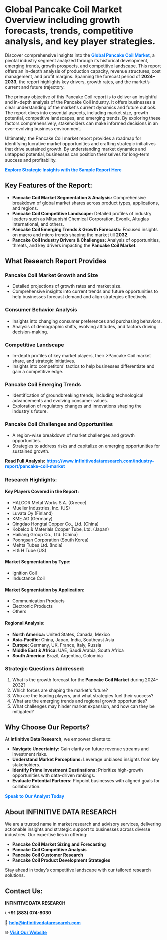 <h1>Global Pancake Coil Market Overview including growth forecasts, trends, competitive analysis, and key player strategies.</h1>
<p>
Discover comprehensive insights into the 
<a href="https://www.infinitivedataresearch.com/industry-report/pancake-coil-market" rel="dofollow" style="color: #007BFF; text-decoration: none;"><strong>Global Pancake Coil Market</strong></a>, a pivotal industry segment analyzed through its historical development, emerging trends, growth prospects, and competitive landscape. This report offers an in-depth analysis of production capacity, revenue structures, cost management, and profit margins. Spanning the forecast period of <strong>2024–2033</strong>, the report highlights key drivers, growth rates, and the market’s current and future trajectory.
</p>
<p>
The primary objective of this Pancake Coil report is to deliver an insightful and in-depth analysis of the Pancake Coil industry. It offers businesses a clear understanding of the market's current dynamics and future outlook. The report dives into essential aspects, including market size, growth potential, competitive landscapes, and emerging trends. By exploring these factors comprehensively, stakeholders can make informed decisions in an ever-evolving business environment.
</p>
<p>
Ultimately, the Pancake Coil market report provides a roadmap for identifying lucrative market opportunities and crafting strategic initiatives that drive sustained growth. By understanding market dynamics and untapped potential, businesses can position themselves for long-term success and profitability.
</p>
<p>
<a href="https://www.infinitivedataresearch.com/request-sample/reportId=107109" style="color: #007BFF; text-decoration: none;"><strong>Explore Strategic Insights with the Sample Report Here</strong></a>
</p>

<h2>Key Features of the Report:</h2>
<ul>
<li><strong>Pancake Coil Market Segmentation & Analysis:</strong> Comprehensive breakdown of global market shares across product types, applications, and regions.</li>
<li><strong>Pancake Coil Competitive Landscape:</strong> Detailed profiles of industry leaders such as Mitsubishi Chemical Corporation, Evonik, Altuglas International, and others.</li>
<li><strong>Pancake Coil Emerging Trends & Growth Forecasts:</strong> Focused insights on macro and micro trends shaping the market till <strong>2032</strong>.</li>
<li><strong>Pancake Coil Industry Drivers & Challenges:</strong> Analysis of opportunities, threats, and key drivers impacting the <strong>Pancake Coil Market</strong>.</li>
</ul>

<h2>What Research Report Provides</h2>
<h3>Pancake Coil Market Growth and Size</h3>
<ul>
<li>Detailed projections of growth rates and market size.</li>
<li>Comprehensive insights into current trends and future opportunities to help businesses forecast demand and align strategies effectively.</li>
</ul>

<h3>Consumer Behavior Analysis</h3>
<ul>
<li>Insights into changing consumer preferences and purchasing behaviors.</li>
<li>Analysis of demographic shifts, evolving attitudes, and factors driving decision-making.</li>
</ul>

<h3>Competitive Landscape</h3>
<ul>
<li>In-depth profiles of key market players, their >Pancake Coil market share, and strategic initiatives.</li>
<li>Insights into competitors' tactics to help businesses differentiate and gain a competitive edge.</li>
</ul>

<h3>Pancake Coil Emerging Trends</h3>
<ul>
<li>Identification of groundbreaking trends, including technological advancements and evolving consumer values.</li>
<li>Exploration of regulatory changes and innovations shaping the industry's future.</li>
</ul>

<h3>Pancake Coil Challenges and Opportunities</h3>
<ul>
<li>A region-wise breakdown of market challenges and growth opportunities.</li>
<li>Strategies to address risks and capitalize on emerging opportunities for sustained growth.</li>
</ul>
<p><strong>Read Full Analysis:</strong> <a href="https://www.infinitivedataresearch.com/industry-report/pancake-coil-market" rel="dofollow" style="color: #007BFF; text-decoration: none;"><strong>https://www.infinitivedataresearch.com/industry-report/pancake-coil-market</strong></a></p>
<h3>Research Highlights:</h3>
<h4>Key Players Covered in the Report:</h4>
<ul><li>HALCOR Metal Works S.A. (Greece)</li><li>Mueller Industries, Inc. (US)</li><li>Luvata Oy (Finland)</li><li>KME AG (Germany)</li><li>Qingdao Hongtai Copper Co., Ltd. (China)</li><li>Kobelco &amp; Materials Copper Tube, Ltd. (Japan)</li><li>Hailiang Group Co., Ltd. (China)</li><li>Poongsan Corporation (South Korea)</li><li>Mehta Tubes Ltd. (India)</li><li>H &amp; H Tube (US)</li></ul>
<h4>Market Segmentation by Type:</h4>
<ul><li>Ignition Coil</li><li>Inductance Coil</li></ul>
<h4>Market Segmentation by Application:</h4>
<ul><li>Communication Products</li><li>Electronic Products</li><li>Others</li></ul>

<h4>Regional Analysis:</h4>
<ul>
<li><strong>North America:</strong> United States, Canada, Mexico</li>
<li><strong>Asia-Pacific:</strong> China, Japan, India, Southeast Asia</li>
<li><strong>Europe:</strong> Germany, UK, France, Italy, Russia</li>
<li><strong>Middle East & Africa:</strong> UAE, Saudi Arabia, South Africa</li>
<li><strong>South America:</strong> Brazil, Argentina, Colombia</li>
</ul>

<h3>Strategic Questions Addressed:</h3>
<ol>
<li>What is the growth forecast for the <strong>Pancake Coil Market</strong> during 2024–2032?</li>
<li>Which forces are shaping the market's future?</li>
<li>Who are the leading players, and what strategies fuel their success?</li>
<li>What are the emerging trends and regional growth opportunities?</li>
<li>What challenges may hinder market expansion, and how can they be mitigated?</li>
</ol>

<h2>Why Choose Our Reports?</h2>
<p>At <strong>Infinitive Data Research</strong>, we empower clients to:</p>
<ul>
<li><strong>Navigate Uncertainty:</strong> Gain clarity on future revenue streams and investment risks.</li>
<li><strong>Understand Market Perceptions:</strong> Leverage unbiased insights from key stakeholders.</li>
<li><strong>Identify Prime Investment Destinations:</strong> Prioritize high-growth opportunities with data-driven rankings.</li>
<li><strong>Evaluate Potential Partners:</strong> Pinpoint businesses with aligned goals for collaboration.</li>
</ul>
<p><a href="https://www.infinitivedataresearch.com/industry-report/pancake-coil-market" rel="dofollow" style="color: #007BFF; text-decoration: none;"><strong>Speak to Our Analyst Today</strong></a></p>

<h2>About INFINITIVE DATA RESEARCH</h2>
<p>We are a trusted name in market research and advisory services, delivering actionable insights and strategic support to businesses across diverse industries. Our expertise lies in offering:</p>
<ul>
<li><strong>Pancake Coil Market Sizing and Forecasting</strong></li>
<li><strong>Pancake Coil Competitive Analysis</strong></li>
<li><strong>Pancake Coil Customer Research</strong></li>
<li><strong>Pancake Coil Product Development Strategies</strong></li>
</ul>
<p>Stay ahead in today’s competitive landscape with our tailored research solutions.</p>

<h2>Contact Us:</h2>
<p><strong>INFINITIVE DATA RESEARCH</strong></p>
<p>📞 <strong>+91 (883) 074-8030</strong></p>
<p>📧 <strong><a href="mailto:help@infinitivedataresearch.com" style="color: #007BFF;">help@infinitivedataresearch.com</a></strong></p>
<p>🌐 <strong><a href="https://www.infinitivedataresearch.com" rel="dofollow" style="color: #007BFF;">Visit Our Website</a></strong></p>